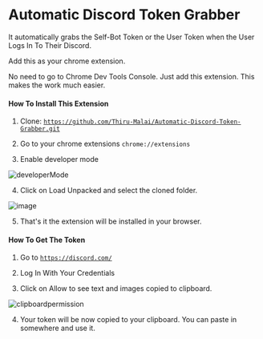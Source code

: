 # Automatic Discord Token Grabber
 It automatically grabs the Self-Bot Token or the User Token when the User Logs In To Their Discord.
 
 Add this as your chrome extension.

 No need to go to Chrome Dev Tools Console. Just add this extension. This makes the work much easier.

#### How To Install This Extension

 1. Clone: <code>https://github.com/Thiru-Malai/Automatic-Discord-Token-Grabber.git</code>

 2. Go to your chrome extensions <code>chrome://extensions</code>

 3. Enable developer mode
 
![developerMode](https://user-images.githubusercontent.com/73980589/218063142-0fb9eb25-0dac-457d-b499-24b962196ce6.PNG)

 4. Click on Load Unpacked and select the cloned folder.

![image](https://user-images.githubusercontent.com/73980589/218063454-1dc41706-795c-4c3c-8f3b-3d2858214067.png)

 5. That's it the extension will be installed in your browser.

#### How To Get The Token

 1. Go to <code>https://discord.com/</code>

 2. Log In With Your Credentials

 3. Click on Allow to see text and images copied to clipboard.

![clipboardpermission](https://user-images.githubusercontent.com/73980589/218063488-dec05869-5279-4a61-9760-b43ce06e40ea.PNG)

 4. Your token will be now copied to your clipboard. You can paste in somewhere and use it.
